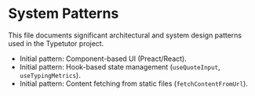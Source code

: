 # System Patterns

This file documents significant architectural and system design patterns used in
the Typetutor project.

- Initial pattern: Component-based UI (Preact/React).
- Initial pattern: Hook-based state management (`useQuoteInput`,
  `useTypingMetrics`).
- Initial pattern: Content fetching from static files (`fetchContentFromUrl`).
